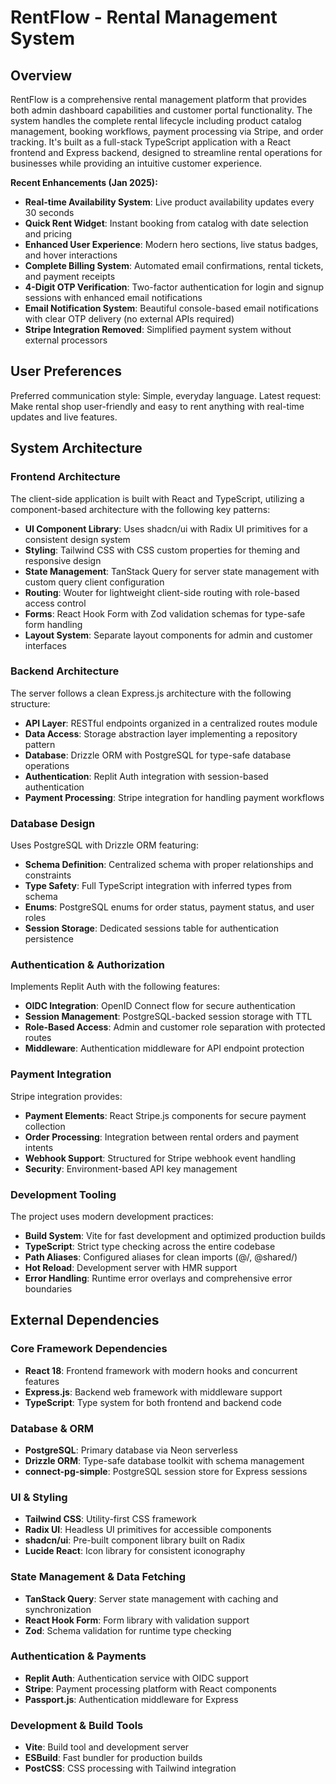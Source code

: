 # RentFlow - Rental Management System

## Overview

RentFlow is a comprehensive rental management platform that provides both admin dashboard capabilities and customer portal functionality. The system handles the complete rental lifecycle including product catalog management, booking workflows, payment processing via Stripe, and order tracking. It's built as a full-stack TypeScript application with a React frontend and Express backend, designed to streamline rental operations for businesses while providing an intuitive customer experience.

**Recent Enhancements (Jan 2025):**
- **Real-time Availability System**: Live product availability updates every 30 seconds
- **Quick Rent Widget**: Instant booking from catalog with date selection and pricing
- **Enhanced User Experience**: Modern hero sections, live status badges, and hover interactions
- **Complete Billing System**: Automated email confirmations, rental tickets, and payment receipts
- **4-Digit OTP Verification**: Two-factor authentication for login and signup sessions with enhanced email notifications
- **Email Notification System**: Beautiful console-based email notifications with clear OTP delivery (no external APIs required)
- **Stripe Integration Removed**: Simplified payment system without external processors

## User Preferences

Preferred communication style: Simple, everyday language.
Latest request: Make rental shop user-friendly and easy to rent anything with real-time updates and live features.

## System Architecture

### Frontend Architecture
The client-side application is built with React and TypeScript, utilizing a component-based architecture with the following key patterns:

- **UI Component Library**: Uses shadcn/ui with Radix UI primitives for a consistent design system
- **Styling**: Tailwind CSS with CSS custom properties for theming and responsive design
- **State Management**: TanStack Query for server state management with custom query client configuration
- **Routing**: Wouter for lightweight client-side routing with role-based access control
- **Forms**: React Hook Form with Zod validation schemas for type-safe form handling
- **Layout System**: Separate layout components for admin and customer interfaces

### Backend Architecture
The server follows a clean Express.js architecture with the following structure:

- **API Layer**: RESTful endpoints organized in a centralized routes module
- **Data Access**: Storage abstraction layer implementing a repository pattern
- **Database**: Drizzle ORM with PostgreSQL for type-safe database operations
- **Authentication**: Replit Auth integration with session-based authentication
- **Payment Processing**: Stripe integration for handling payment workflows

### Database Design
Uses PostgreSQL with Drizzle ORM featuring:

- **Schema Definition**: Centralized schema with proper relationships and constraints
- **Type Safety**: Full TypeScript integration with inferred types from schema
- **Enums**: PostgreSQL enums for order status, payment status, and user roles
- **Session Storage**: Dedicated sessions table for authentication persistence

### Authentication & Authorization
Implements Replit Auth with the following features:

- **OIDC Integration**: OpenID Connect flow for secure authentication
- **Session Management**: PostgreSQL-backed session storage with TTL
- **Role-Based Access**: Admin and customer role separation with protected routes
- **Middleware**: Authentication middleware for API endpoint protection

### Payment Integration
Stripe integration provides:

- **Payment Elements**: React Stripe.js components for secure payment collection
- **Order Processing**: Integration between rental orders and payment intents
- **Webhook Support**: Structured for Stripe webhook event handling
- **Security**: Environment-based API key management

### Development Tooling
The project uses modern development practices:

- **Build System**: Vite for fast development and optimized production builds
- **TypeScript**: Strict type checking across the entire codebase
- **Path Aliases**: Configured aliases for clean imports (@/, @shared/)
- **Hot Reload**: Development server with HMR support
- **Error Handling**: Runtime error overlays and comprehensive error boundaries

## External Dependencies

### Core Framework Dependencies
- **React 18**: Frontend framework with modern hooks and concurrent features
- **Express.js**: Backend web framework with middleware support
- **TypeScript**: Type system for both frontend and backend code

### Database & ORM
- **PostgreSQL**: Primary database via Neon serverless
- **Drizzle ORM**: Type-safe database toolkit with schema management
- **connect-pg-simple**: PostgreSQL session store for Express sessions

### UI & Styling
- **Tailwind CSS**: Utility-first CSS framework
- **Radix UI**: Headless UI primitives for accessible components
- **shadcn/ui**: Pre-built component library built on Radix
- **Lucide React**: Icon library for consistent iconography

### State Management & Data Fetching
- **TanStack Query**: Server state management with caching and synchronization
- **React Hook Form**: Form library with validation support
- **Zod**: Schema validation for runtime type checking

### Authentication & Payments
- **Replit Auth**: Authentication service with OIDC support
- **Stripe**: Payment processing platform with React components
- **Passport.js**: Authentication middleware for Express

### Development & Build Tools
- **Vite**: Build tool and development server
- **ESBuild**: Fast bundler for production builds
- **PostCSS**: CSS processing with Tailwind integration